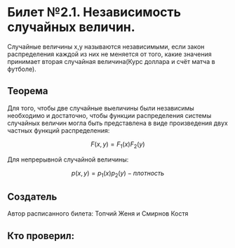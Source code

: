 # Билет №2.1. Независимость случайных величин.

Случайные величины x,y называются независимыми, если закон распределения каждой из них не меняется от того, какие значения принимает вторая случайная величина(Курс доллара и счёт матча в футболе). 


## Теорема

Для того, чтобы две случайные выеличины были независимы необходимо и достаточно, чтобы функции распределения системы случайных величин могла быть представлена в виде произведения двух частных функций распределения:

$$ F(x,y) = F_1(x)F_2(y) $$

Для непрерывной случайной величины:

$$ p(x,y) = p_1(x)p_2(y) - плотность $$

## Создатель

Автор расписанного билета: Топчий Женя и Смирнов Костя

Кто проверил:
- 


